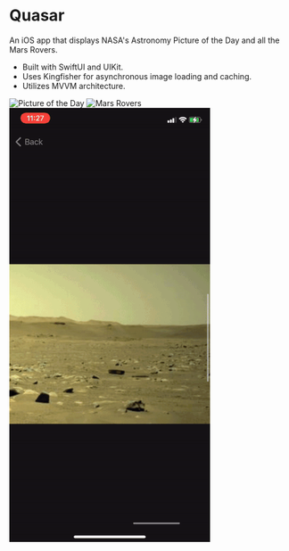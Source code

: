 
# Quasar
An iOS app that displays NASA's Astronomy Picture of the Day and all the Mars Rovers. 

* Built with SwiftUI and UIKit.
* Uses Kingfisher for asynchronous image loading and caching.
* Utilizes MVVM architecture.

![Picture of the Day](GifDemo/gif1.gif)
![Mars Rovers](GifDemo/gif2.gif)
![Datepicker](GifDemo/gif3.gif)




